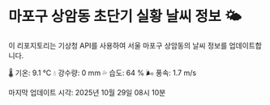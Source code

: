 
# 마포구 상암동 초단기 실황 날씨 정보 🌤️

이 리포지토리는 기상청 API를 사용하여 서울 마포구 상암동의 날씨 정보를 업데이트합니다. 

🌡️ 기온: 9.1 ℃
💧 강수량: 0 mm
💦 습도: 64 %
🌬️ 풍속: 1.7 m/s

마지막 업데이트 시각: 2025년 10월 29일 08시 10분    
